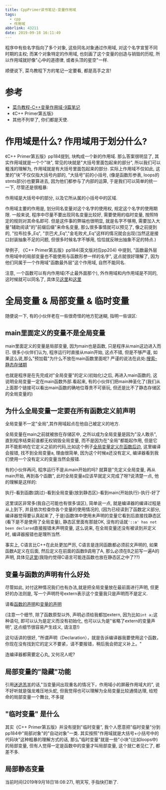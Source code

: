 ```yaml
---
title: CppPrimer读书笔记-变量作用域
tags:
  - cpp
  - 作用域
abbrlink: 43211
date: 2019-09-18 16:11:49
---
```

程序中有些名字指向了多个对象, 这些同名对象通过作用域, 对这个名字宣誓不同时期的主权; 而某个对象特定的作用域, 也刻画了这个变量的创造与销毁的历程, 所以作用域就好像"心中的道德律, 或者头顶的星空"一样.

顺便说下, 菜鸟教程下方的笔记一定要看, 都是高手之言!

# 参考
- [菜鸟教程-C++变量作用域-9篇笔记](https://www.runoob.com/cplusplus/cpp-variable-scope.html#postcomments)
- 《C++ Primer第五版》
- 其他不列举了, 你们都是天使.

# 作用域是什么? 作用域用于划分什么?
《C++ Primer第五版》pp184提到, 块构成一个新的作用域. 那么答案很明显了, 其实作用域就是一个个"块", 常见的块就是"大括号里面包起来的部分", 所以我们可以粗浅的理解为, 作用域就是有大括号里面包起来的部分. 实际上作用域不仅如此, 这里的"块"不仅仅指大括号内部的, "大括号"前的小括号, (像是函数形参表, loops的stmts部分)也要算进去, 因为他们都参与了内部的运算, 于是我们可以简单的统一一下, 尽管还是很粗暴:

作用域是大括号中的部分, 以及它所从属的小括号中的区域.

作用域主要的作用是, 划分同名变量对这个名字的使用权, 规定这个名字的使用期限. 一般来说, 程序中尽量不要出现同名变量比较好, 需要使用的临时变量, 按照特定的规则对其命名即可. 但是这件事的弊端也很明显, 就是名字不够用, 需要加入大量"辅助阅读"的"前缀后缀"来命名变量, 那么很多事情就可以预见了, 像之前提到的, "拉布拉多_Eq", "京巴犬_Eq","金毛败犬_Eq"这样的情况就会出现(当然这是接口封装抽象不足的问题, 但很多时候名字不够用, 恰恰就反映出抽象不足的特点.)

举例子, 《C++ Primer第五版》pp184(英文版对应pp204)
中提到, "函数最外层作用域中的局部变量也不能使用与函数形参一样的名字", 这点就很好理解了, 因为他们同属于一个作用域"函数最外层"这个作用域, 自然不能同名.

注意, 一个函数可以有内作用域(不止最外面那个), 外作用域和内作用域是不同的, 这时候就可以同名了, 具体见[这里](https://help.semmle.com/wiki/display/CCPPOBJ/Declaration+hides+variable)和[这里](https://stackoverflow.com/questions/30125671/what-does-local-variables-at-the-outermost-scope-of-the-function-may-not-use-th#30125743)

# 全局变量 & 局部变量 & 临时变量
随便说一下, 有的小伙伴老在一些很奇怪的地方犯迷糊, 指明一些误区:
## main里面定义的变量不是全局变量
main里面定义的变量是局部变量, 因为main也是函数, 只是程序从main这边进入而已. 很多小伙伴们认为, 程序运行时直接从main开始, 这点不错, 但是不够严谨, 如果这么说,那么"预加载"为什么不放在main函数里面呢? 严谨的说法在此处:[搜索-静态存储期](https://zh.cppreference.com/w/cpp/language/main_function)

也就是程序是在先完成对"全局变量"的定义(初始化)之后, 再进入main函数的, 这说明全局变量一定在main函数外部.看起来, 有的小伙伴们把main神圣化了(我们从上面那个链接可以看出main函数的确地位尊贵不可亵玩, 但还是比不了静态存储区的全局变量的)


## 为什么全局变量一定要在所有函数定义前声明
全局变量不一定"全局",其作用域起点在他自己被定义的地方.

全局变量在main之前就被放在存储区中, 之所以成为全局变量是因为"没人敢杀", 直到程序结束前谁都无权销毁全局变量, 而不是因为在"全局"都能起作用, 但是它并不能影响在它定义之前的代码,比如这个例子[全局变量定义在函数后边](https://www.runoob.com/cplusplus/cpp-variable-scope.html#comment-24445), 这里编译会报错, 找不到全局变量a, 理由很简单, 因为这个时候a还没有定义, 编译器看到我们使用一个没有定义的变量当然会报错.

有的小伙伴再问, 程序运行不是从main开始的吗? 就算是"先定义全局变量, 再从main开始, 再到各个函数", 此时全局变量a应该早就定义完成了呀?说清楚一点, 他的理解是这样的:

执行-看到函数(跳过)-看到全局变量(放到静态区)-看到main(开始执行)-执行-好了

这里误区非常多(我自己可能也有很多误区), 简单说一点, 就是编译器的编译过程是从上到下, 并且依次检查你各个变量的使用情况的, (因为已经读到了函数定义部分, 编译器觉得要认真起来了, 于是)函数体中使用未声明的变量它看到后直接找静态区(看下是不是使用了全局变量), 静态区里面有那就OK, 没有的话就`'::a' has not been declared`直接报错未声明变量, 这么说来, 在全局变量还没有被读到并定义时, 编译器报错也是理所当然.

事实上, C语言比C++在此处更加严厉, C语言是连同函数都必须前文声明的, 如果函数A定义在后面, 然后定义在前面的函数B调用了A, 那么必须在B之前写一遍A的声明, 具体见[这里](http://c.biancheng.net/cpp/html/3241.html)(我隐约觉得C语言可能连函数也放在静态区之中了??)

## 变量与函数的声明有什么好处

尽管如此, 对付这种情况我们也有办法,就是把全局变量放在最前面进行声明, 但更好的办法则是, 写一个声明符号extern表示这个变量我只是声明而不是定义.

请看[函数的声明](http://c.biancheng.net/cpp/html/3241.html)和[变量的声明](https://www.runoob.com/cplusplus/cpp-variable-types.html)

(注意一个细节, 除了函数原型以外, 声明必须给我都加extern, 因为比如`int a;`这种语句, 即可以认为是定义而没有初始化, 也可以认为是"省略了extern的变量声明", 这点细节很容易产生歧义, 请注意!)

这句话讲的很好, "所谓声明（Declaration），就是告诉编译器我要使用这个函数，你现在没有找到它的定义不要紧，请不要报错，稍后我会把定义补上。"

连编译器都需要定心丸, 又何况人呢?

## 局部变量的"隐藏"功能
引用[迷途羔羊](https://www.runoob.com/cplusplus/cpp-variable-scope.html)的话,"当变量间出现重名的情况下，作用域小的屏蔽作用域大的", 说不好听就是强龙难压地头蛇, 但我觉得也可以理解为全局变量比较通情达理, 给短命的局部变量一个舞台, 不多提

## "临时变量" 是什么
其实《C++ Primer第五版》并没有提到"临时变量", 我个人愿意把"临时变量"分到pp184中"局部对象"的"自动对象"一类. 其实按照"作用域就是大括号+小括号中的代码块"这种粗暴的理解方式的话, 那么"临时变量"就是一些"小块"(比如loops中)的局部变量, 但有人觉得一定是函数中的变量才叫局部变量, 这个就仁者见仁了, 都差不多.

## 局部静态变量

当前时间(2019年9月18日18:08:27), 明天写, 手指快打断了.
